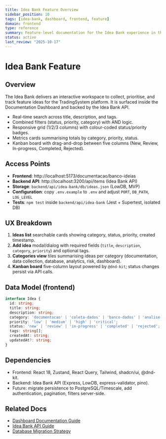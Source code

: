 ```yaml
---
title: Idea Bank Feature Overview
sidebar_position: 10
tags: [idea-bank, dashboard, frontend, feature]
domain: frontend
type: reference
summary: Feature-level documentation for the Idea Bank experience in the Documentation Dashboard
status: active
last_review: "2025-10-17"
---
```


# Idea Bank Feature

## Overview

The Idea Bank delivers an interactive workspace to collect, prioritise, and track feature ideas for the TradingSystem platform. It is surfaced inside the Documentation Dashboard and backed by the Idea Bank API.

- Real-time search across title, description, and tags.
- Combined filters (status, priority, category) with AND logic.
- Responsive grid (1/2/3 columns) with colour-coded status/priority badges.
- Metrics cards summarising totals by category, priority, status.
- Kanban board with drag-and-drop between five columns (New, Review, In-progress, Completed, Rejected).

## Access Points

- **Frontend**: http://localhost:5173/documentacao/banco-ideias
- **Backend API**: http://localhost:3200/api/items (Idea Bank API)
- **Storage**: `backend/api/idea-bank/db/ideas.json` (LowDB, MVP)
- **Configuration**: copy `.env.example` to `.env` and adjust `PORT`, `DB_PATH`, `LOG_LEVEL`
- **Tests**: `npm test` inside `backend/api/idea-bank` (Jest + Supertest, isolated DB)

## UX Breakdown

1. **Ideas list**  searchable cards showing category, status, priority, created timestamp.
2. **Add idea**  modal/dialog with required fields (`title`, `description`, `category`, `priority`) and optional tags.
3. **Categories view**  tiles summarising ideas per category (documentation, data collection, database, analytics, risk, dashboard).
4. **Kanban board**  five-column layout powered by `@dnd-kit`; status changes persist via API calls.

## Data Model (frontend)

```typescript
interface Idea {
  id: string;
  title: string;
  description: string;
  category: 'documentacao' | 'coleta-dados' | 'banco-dados' | 'analise-dados' | 'gestao-riscos' | 'dashboard';
  priority: 'low' | 'medium' | 'high' | 'critical';
  status: 'new' | 'review' | 'in-progress' | 'completed' | 'rejected';
  tags: string[];
  createdAt: string;
  updatedAt?: string;
}
```

## Dependencies

- Frontend: React 18, Zustand, React Query, Tailwind, shadcn/ui, @dnd-kit.
- Backend: Idea Bank API (Express, LowDB, express-validator, pino).
- Future: migrate persistence to PostgreSQL/Timescale, add authentication, pagination, filters server-side.

## Related Docs

- [Dashboard Documentation Guide](../guides/guide-documentation-dashboard.md)
- [Idea Bank API Guide](../../backend/guides/guide-idea-bank-api.md)
- [Database Migration Strategy](../../backend/data/migrations/README.md)
